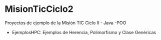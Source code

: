 # MisionTicCiclo2
Proyectos de ejemplo de la Misión TIC Ciclo II - Java -POO
- EjemplosHPC: Ejemplos de Herencia, Polimorfismo y Clase Genéricas